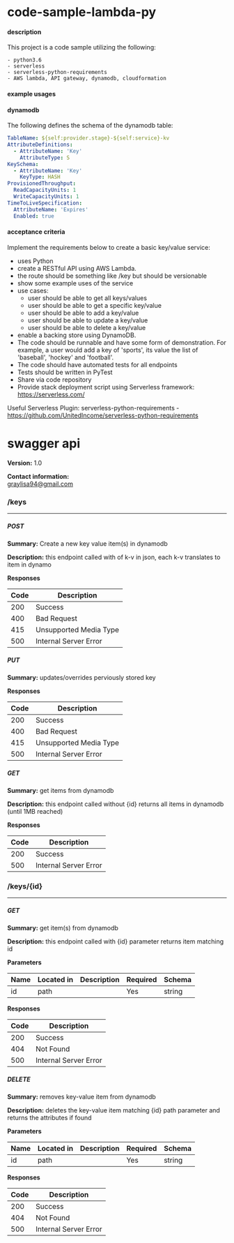 # code-sample-lambda-py

#### description
This project is a code sample utilizing the following:
    
    - python3.6
    - serverless
    - serverless-python-requirements
    - AWS lambda, API gateway, dynamodb, cloudformation
    

#### example usages

#### dynamodb

The following defines the schema of the dynamodb table:
```yaml
TableName: ${self:provider.stage}-${self:service}-kv
AttributeDefinitions:
  - AttributeName: 'Key'
    AttributeType: S
KeySchema:
  - AttributeName: 'Key'
    KeyType: HASH
ProvisionedThroughput:
  ReadCapacityUnits: 1
  WriteCapacityUnits: 1
TimeToLiveSpecification:
  AttributeName: 'Expires'
  Enabled: true
```

#### acceptance criteria
Implement the requirements below to create a basic key/value service:
* uses Python
* create a RESTful API using AWS Lambda.
* the route should be something like /key but should be versionable
* show some example uses of the service
* use cases:
    * user should be able to get all keys/values
    * user should be able to get a specific key/value
    * user should be able to add a key/value
    * user should be able to update a key/value
    * user should be able to delete a key/value
* enable a backing store using DynamoDB. 
* The code should be runnable and have some form of demonstration. For example, a user would add a key of 'sports', its value the list of 'baseball', 'hockey' and 'football'.
* The code should have automated tests for all endpoints
* Tests should be written in PyTest
* Share via code repository
* Provide stack deployment script using Serverless framework: https://serverless.com/

Useful Serverless Plugin:
serverless-python-requirements - https://github.com/UnitedIncome/serverless-python-requirements

# swagger api

**Version:** 1.0

**Contact information:**  
graylisa94@gmail.com  

### /keys
---
##### ***POST***
**Summary:** Create a new key value item(s) in dynamodb

**Description:** this endpoint called with of k-v in json, each k-v translates to item in dynamo

**Responses**

| Code | Description |
| ---- | ----------- |
| 200 | Success |
| 400 | Bad Request |
| 415 | Unsupported Media Type |
| 500 | Internal Server Error |

##### ***PUT***
**Summary:** updates/overrides perviously stored key

**Responses**

| Code | Description |
| ---- | ----------- |
| 200 | Success |
| 400 | Bad Request |
| 415 | Unsupported Media Type |
| 500 | Internal Server Error |

##### ***GET***
**Summary:** get items from dynamodb

**Description:** this endpoint called without {id} returns all items in dynamodb (until 1MB reached)

**Responses**

| Code | Description |
| ---- | ----------- |
| 200 | Success |
| 500 | Internal Server Error |

### /keys/{id}
---
##### ***GET***
**Summary:** get item(s) from dynamodb

**Description:** this endpoint called with {id} parameter returns item matching id

**Parameters**

| Name | Located in | Description | Required | Schema |
| ---- | ---------- | ----------- | -------- | ---- |
| id | path |  | Yes | string |

**Responses**

| Code | Description |
| ---- | ----------- |
| 200 | Success |
| 404 | Not Found |
| 500 | Internal Server Error |

##### ***DELETE***
**Summary:** removes key-value item from dynamodb

**Description:** deletes the key-value item matching {id} path parameter and returns the attributes if found

**Parameters**

| Name | Located in | Description | Required | Schema |
| ---- | ---------- | ----------- | -------- | ---- |
| id | path |  | Yes | string |

**Responses**

| Code | Description |
| ---- | ----------- |
| 200 | Success |
| 404 | Not Found |
| 500 | Internal Server Error |

